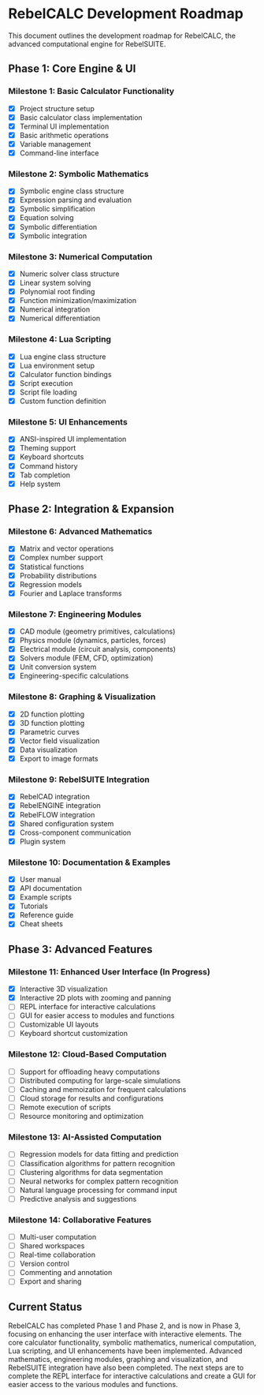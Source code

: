 # RebelCALC Development Roadmap

This document outlines the development roadmap for RebelCALC, the advanced computational engine for RebelSUITE.

## Phase 1: Core Engine & UI

### Milestone 1: Basic Calculator Functionality
- [x] Project structure setup
- [x] Basic calculator class implementation
- [x] Terminal UI implementation
- [x] Basic arithmetic operations
- [x] Variable management
- [x] Command-line interface

### Milestone 2: Symbolic Mathematics
- [x] Symbolic engine class structure
- [x] Expression parsing and evaluation
- [x] Symbolic simplification
- [x] Equation solving
- [x] Symbolic differentiation
- [x] Symbolic integration

### Milestone 3: Numerical Computation
- [x] Numeric solver class structure
- [x] Linear system solving
- [x] Polynomial root finding
- [x] Function minimization/maximization
- [x] Numerical integration
- [x] Numerical differentiation

### Milestone 4: Lua Scripting
- [x] Lua engine class structure
- [x] Lua environment setup
- [x] Calculator function bindings
- [x] Script execution
- [x] Script file loading
- [x] Custom function definition

### Milestone 5: UI Enhancements
- [x] ANSI-inspired UI implementation
- [x] Theming support
- [x] Keyboard shortcuts
- [x] Command history
- [x] Tab completion
- [x] Help system

## Phase 2: Integration & Expansion

### Milestone 6: Advanced Mathematics
- [x] Matrix and vector operations
- [x] Complex number support
- [x] Statistical functions
- [x] Probability distributions
- [x] Regression models
- [x] Fourier and Laplace transforms

### Milestone 7: Engineering Modules
- [x] CAD module (geometry primitives, calculations)
- [x] Physics module (dynamics, particles, forces)
- [x] Electrical module (circuit analysis, components)
- [x] Solvers module (FEM, CFD, optimization)
- [x] Unit conversion system
- [x] Engineering-specific calculations

### Milestone 8: Graphing & Visualization
- [x] 2D function plotting
- [x] 3D function plotting
- [x] Parametric curves
- [x] Vector field visualization
- [x] Data visualization
- [x] Export to image formats

### Milestone 9: RebelSUITE Integration
- [x] RebelCAD integration
- [x] RebelENGINE integration
- [x] RebelFLOW integration
- [x] Shared configuration system
- [x] Cross-component communication
- [x] Plugin system

### Milestone 10: Documentation & Examples
- [x] User manual
- [x] API documentation
- [x] Example scripts
- [x] Tutorials
- [x] Reference guide
- [x] Cheat sheets

## Phase 3: Advanced Features

### Milestone 11: Enhanced User Interface (In Progress)
- [x] Interactive 3D visualization
- [x] Interactive 2D plots with zooming and panning
- [ ] REPL interface for interactive calculations
- [ ] GUI for easier access to modules and functions
- [ ] Customizable UI layouts
- [ ] Keyboard shortcut customization

### Milestone 12: Cloud-Based Computation
- [ ] Support for offloading heavy computations
- [ ] Distributed computing for large-scale simulations
- [ ] Caching and memoization for frequent calculations
- [ ] Cloud storage for results and configurations
- [ ] Remote execution of scripts
- [ ] Resource monitoring and optimization

### Milestone 13: AI-Assisted Computation
- [ ] Regression models for data fitting and prediction
- [ ] Classification algorithms for pattern recognition
- [ ] Clustering algorithms for data segmentation
- [ ] Neural networks for complex pattern recognition
- [ ] Natural language processing for command input
- [ ] Predictive analysis and suggestions

### Milestone 14: Collaborative Features
- [ ] Multi-user computation
- [ ] Shared workspaces
- [ ] Real-time collaboration
- [ ] Version control
- [ ] Commenting and annotation
- [ ] Export and sharing

## Current Status

RebelCALC has completed Phase 1 and Phase 2, and is now in Phase 3, focusing on enhancing the user interface with interactive elements. The core calculator functionality, symbolic mathematics, numerical computation, Lua scripting, and UI enhancements have been implemented. Advanced mathematics, engineering modules, graphing and visualization, and RebelSUITE integration have also been completed. The next steps are to complete the REPL interface for interactive calculations and create a GUI for easier access to the various modules and functions.
